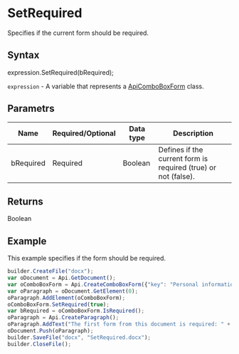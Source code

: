 # SetRequired

Specifies if the current form should be required.

## Syntax

expression.SetRequired(bRequired);

`expression` - A variable that represents a [ApiComboBoxForm](../ApiComboBoxForm.md) class.

## Parametrs

| **Name** | **Required/Optional** | **Data type** | **Description** |
| ------------- | ------------- | ------------- | ------------- |
| bRequired | Required | Boolean | Defines if the current form is required (true) or not (false). |

## Returns

Boolean

## Example

This example specifies if the form should be required.

```javascript
builder.CreateFile("docx");
var oDocument = Api.GetDocument();
var oComboBoxForm = Api.CreateComboBoxForm({"key": "Personal information", "tip": "Choose your country", "placeholder": "Country", "editable": false, "autoFit": false, "items": ["Latvia", "USA", "UK"]});
var oParagraph = oDocument.GetElement(0);
oParagraph.AddElement(oComboBoxForm);
oComboBoxForm.SetRequired(true);
var bRequired = oComboBoxForm.IsRequired();
oParagraph = Api.CreateParagraph();
oParagraph.AddText("The first form from this document is required: " + bRequired);
oDocument.Push(oParagraph);
builder.SaveFile("docx", "SetRequired.docx");
builder.CloseFile();
```